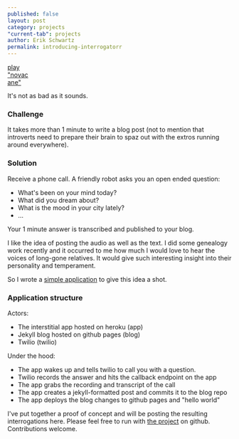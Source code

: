 ```yaml
---
published: false
layout: post
category: projects
"current-tab": projects
author: Erik Schwartz
permalink: introducing-interrogatorr
---
```


<link rel="stylesheet" type="text/css" href="/javascripts/soundmanager/demo/360-player/360player.css" />
<!-- special IE-only canvas fix -->
<!--[if IE]><script type="text/javascript" src="/javascripts/soundmanager/demo/360-player/script/excanvas.js"></script><![endif]-->
<!-- Apache-licensed animation library -->
<script type="text/javascript" src="/javascripts/soundmanager/demo/360-player/script/berniecode-animator.js"></script>
<script type="text/javascript" src="/javascripts/soundmanager/script/soundmanager2.js"></script>
<script type="text/javascript" src="/javascripts/soundmanager/demo/360-player/script/360player.js"></script>

<style>
.ui360,
.sm2-360ui {
  /* size of the container for the circle, etc. */
  width:50px;
  height:50px;
}
</style>

<script>
soundManager.setup({
  url: '/javascripts/soundmanager/swf/',
  flashVersion: 9, // optional: shiny features (default = 8)
  // optional: ignore Flash where possible, use 100% HTML5 mode
  // preferFlash: false,
  onready: function() {
    // Ready to use; soundManager.createSound() etc. can now be called.
  }
});
threeSixtyPlayer.config = {
  playNext: false, // stop after one sound, or play through list until end
  autoPlay: false, // start playing the first sound right away
  allowMultiple: true, // let many sounds play at once (false = one at a time)
  loadRingColor: '#ccc', // amount of sound which has loaded
  playRingColor: '#000', // amount of sound which has played
  backgroundRingColor: '#eee', // "default" color shown underneath everything else
  animDuration: 500,
  animTransition: Animator.tx.bouncy // http://www.berniecode.com/writing/animator.html
}
</script>
<div class="ui360">
 <a href="/novacane.mp3">play "novacane"</a>
</div>

It's not as bad as it sounds.

### Challenge
It takes more than 1 minute to write a blog post (not to mention that introverts need to prepare their brain to spaz out with the extros running around everywhere).

### Solution
Receive a phone call. A friendly robot asks you an open ended question:

* What's been on your mind today?
* What did you dream about?
* What is the mood in your city lately?
* …

Your 1 minute answer is transcribed and published to your blog.

I like the idea of posting the audio as well as the text. I did some genealogy work recently and it occurred to me how much I would love to hear the voices of long-gone relatives. It would give such interesting insight into their personality and temperament.

So I wrote a [simple application](https://github.com/eeeschwartz/interrogatorrr) to give this idea a shot.

### Application structure
Actors:

- The interstitial app hosted on heroku (app)
- Jekyll blog hosted on github pages (blog)
- Twilio (twilio)

Under the hood:

- The app wakes up and tells twilio to call you with a question.
- Twilio records the answer and hits the callback endpoint on the app
- The app grabs the recording and transcript of the call
- The app creates a jekyll-formatted post and commits it to the blog repo
- The app deploys the blog changes to github pages and "hello world"

I've put together a proof of concept and will be posting the resulting interrogations here. Please feel free to run with [the project](https://github.com/eeeschwartz/interrogatorrr) on github. Contributions welcome.
